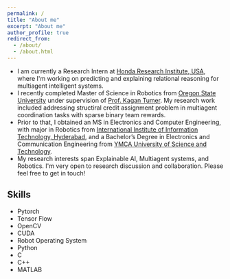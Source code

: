 ```yaml
---
permalink: /
title: "About me"
excerpt: "About me"
author_profile: true
redirect_from: 
  - /about/
  - /about.html
---
```


<!---
<p align="center">
  <img src="https://github.com/EnnaSachdeva/ennasachdeva_roboticist.github.io/blob/master/files/enna_img.png?raw=true" alt="Photo" class="inline"/>
</p>
--->

* I am currently a Research Intern at [Honda Research Institute, USA](https://usa.honda-ri.com/), where I'm working on predicting and explaining relational reasoning for multiagent intelligent systems.
* I recently completed Master of Science in Robotics from [Oregon State University](https://robotics.oregonstate.edu/) under supervision of [ Prof. Kagan Tumer](http://web.engr.oregonstate.edu/~ktumer/). My research work included addressing structiral credit assignment problem in multiagent coordination tasks with sparse binary team rewards. 
* Prior to that, I obtained an MS in Electronics and Computer Engineering, with major in Robotics from [International Institute of Information Technology, Hyderabad](https://www.iiit.ac.in/), and a Bachelor’s Degree in Electronics and Communication Engineering from [YMCA University of Science and Technology](http://www.ymcaust.ac.in/).
* My research interests span Explainable AI, Multiagent systems, and Robotics. I'm very open to research discussion and collaboration. Please feel free to get in touch!

## Skills

* Pytorch
* Tensor Flow
* OpenCV
* CUDA
* Robot Operating System
* Python
* C
* C++
* MATLAB
